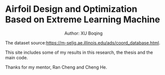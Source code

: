 # Airfoil Design and Optimization Based on Extreme Learning Machine
<center>Author: XU Boqing</center>

The dataset source:https://m-selig.ae.illinois.edu/ads/coord_database.html.

This site includes some of my results in this research, the thesis and the main code.

Thanks for my mentor, Ran Cheng and Cheng He.
